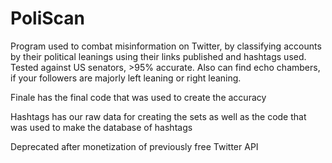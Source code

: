 # PoliScan

Program used to combat misinformation on Twitter, by classifying accounts by their political leanings using their links published and hashtags used. Tested against US senators, >95% accurate. Also can find echo chambers, if your followers are majorly left leaning or right leaning.

Finale has the final code that was used to create the accuracy

Hashtags has our raw data for creating the sets as well as the code that was used to make the database of hashtags

Deprecated after monetization of previously free Twitter API
